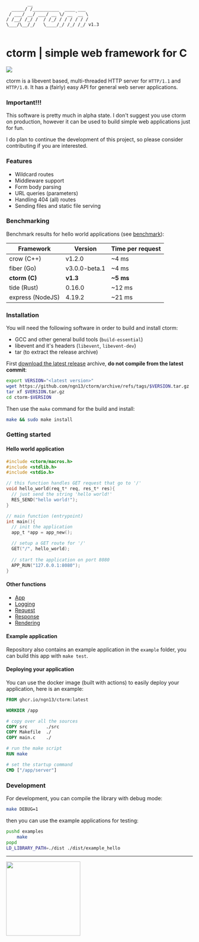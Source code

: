```
        __                     
  _____/ /__________  ____ ___ 
 / ___/ __/ ___/ __ \/ __ `__ \
/ /__/ /_/ /  / /_/ / / / / / /
\___/\__/_/   \____/_/ /_/ /_/ v1.3
                               
```

# ctorm | simple web framework for C
![](https://img.shields.io/github/actions/workflow/status/ngn13/ctorm/docker.yml)

ctorm is a libevent based, multi-threaded HTTP server for `HTTP/1.1` and `HTTP/1.0`.
It has a (fairly) easy API for general web server applications. 

### Important!!!
This software is pretty much in alpha state. I don't suggest you use ctorm on
production, however it can be used to build simple web applications just for fun.

I do plan to continue the development of this project, so please consider contributing
if you are interested.

### Features
- Wildcard routes
- Middleware support
- Form body parsing
- URL queries (parameters)
- Handling 404 (all) routes
- Sending files and static file serving

### Benchmarking
Benchmark results for hello world applications (see [benchmark](benchmark/)):

| Framework        | Version       | Time per request | 
| ---------------- | ------------- | ---------------- |
| crow (C++)       | v1.2.0        | ~4 ms            |
| fiber (Go)       | v3.0.0-beta.1 | ~4 ms            |
| **ctorm (C)**    | **v1.3**      | **~5 ms**        |
| tide (Rust)      | 0.16.0        | ~12 ms           |
| express (NodeJS) | 4.19.2        | ~21 ms           |

### Installation
You will need the following software in order to build and install ctorm:
- GCC and other general build tools (`build-essential`)
- libevent and it's headers (`libevent`, `libevent-dev`)
- tar (to extract the release archive)

First [download the latest release](https://github.com/ngn13/ctorm/tags) archive,
**do not compile from the latest commit**:
```bash
export VERSION="<latest version>"
wget https://github.com/ngn13/ctorm/archive/refs/tags/$VERSION.tar.gz
tar xf $VERSION.tar.gz
cd ctorm-$VERSION
```

Then use the `make` command for the build and install:
```bash
make && sudo make install
```

### Getting started
#### Hello world application 
```c
#include <ctorm/macros.h>
#include <stdlib.h>
#include <stdio.h>

// this function handles GET request that go to '/'
void hello_world(req_t* req, res_t* res){
  // just send the string 'hello world!'
  RES_SEND("hello world!");
}

// main function (entrypoint)
int main(){
  // init the application
  app_t *app = app_new();

  // setup a GET route for '/'
  GET("/", hello_world);
  
  // start the application on port 8080 
  APP_RUN("127.0.0.1:8080");
}
```

#### Other functions 
- [App](docs/app.md)
- [Logging](docs/log.md)
- [Request](docs/req.md)
- [Response](docs/res.md)
- [Rendering](docs/render.md)

#### Example application 
Repository also contains an example application in the `example` folder, you can build 
this app with `make test`.

#### Deploying your application
You can use the docker image (built with actions) to easily deploy your application, here is 
an example:
```Dockerfile
FROM ghcr.io/ngn13/ctorm:latest 

WORKDIR /app

# copy over all the sources
COPY src       ./src
COPY Makefile  ./
COPY main.c    ./

# run the make script
RUN make 

# set the startup command
CMD ["/app/server"]
```

### Development 
For development, you can compile the library with debug mode:
```bash
make DEBUG=1
```
then you can use the example applications for testing:
```bash
pushd examples
    make
popd
LD_LIBRARY_PATH=./dist ./dist/example_hello
```

---
<img src="https://files.ngn.tf/gpl3.png" width="200px">
